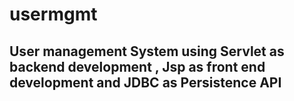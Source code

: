 # usermgmt

## User management System using Servlet as backend development , Jsp as front end development and JDBC as Persistence API
